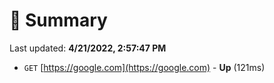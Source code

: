 # 📖 Summary
Last updated: **4/21/2022, 2:57:47 PM**

- `GET` [https://google.com](https://google.com) - **Up** (121ms)
